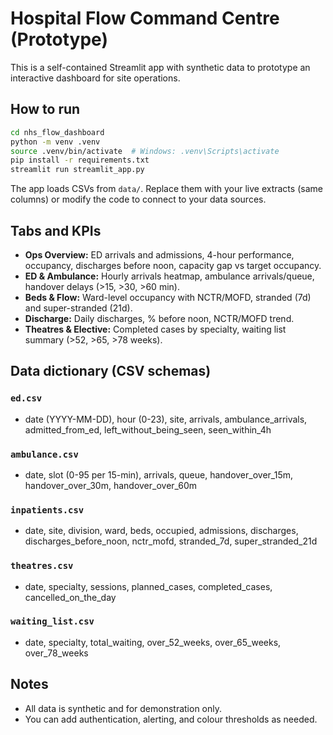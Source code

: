 
# Hospital Flow Command Centre (Prototype)

This is a self-contained Streamlit app with synthetic data to prototype an interactive dashboard for site operations.

## How to run
```bash
cd nhs_flow_dashboard
python -m venv .venv
source .venv/bin/activate  # Windows: .venv\Scripts\activate
pip install -r requirements.txt
streamlit run streamlit_app.py
```

The app loads CSVs from `data/`. Replace them with your live extracts (same columns) or modify the code to connect to your data sources.

## Tabs and KPIs
- **Ops Overview:** ED arrivals and admissions, 4-hour performance, occupancy, discharges before noon, capacity gap vs target occupancy.
- **ED & Ambulance:** Hourly arrivals heatmap, ambulance arrivals/queue, handover delays (>15, >30, >60 min).
- **Beds & Flow:** Ward-level occupancy with NCTR/MOFD, stranded (7d) and super-stranded (21d).
- **Discharge:** Daily discharges, % before noon, NCTR/MOFD trend.
- **Theatres & Elective:** Completed cases by specialty, waiting list summary (>52, >65, >78 weeks).

## Data dictionary (CSV schemas)
### `ed.csv`
- date (YYYY-MM-DD), hour (0-23), site, arrivals, ambulance_arrivals, admitted_from_ed, left_without_being_seen, seen_within_4h

### `ambulance.csv`
- date, slot (0-95 per 15-min), arrivals, queue, handover_over_15m, handover_over_30m, handover_over_60m

### `inpatients.csv`
- date, site, division, ward, beds, occupied, admissions, discharges, discharges_before_noon, nctr_mofd, stranded_7d, super_stranded_21d

### `theatres.csv`
- date, specialty, sessions, planned_cases, completed_cases, cancelled_on_the_day

### `waiting_list.csv`
- date, specialty, total_waiting, over_52_weeks, over_65_weeks, over_78_weeks

## Notes
- All data is synthetic and for demonstration only.
- You can add authentication, alerting, and colour thresholds as needed.
